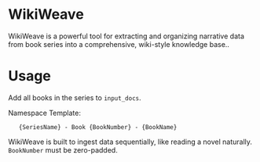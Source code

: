 # WikiWeave
 WikiWeave is a powerful tool for extracting and organizing narrative data from book series into a comprehensive, wiki-style knowledge base..


# Usage
 Add all books in the series to `input_docs`. 
 
 Namespace Template:
 ```
    {SeriesName} - Book {BookNumber} - {BookName} 
 ```
 
 WikiWeave is built to ingest data sequentially, like reading a novel naturally.
 `BookNumber` must be zero-padded.

